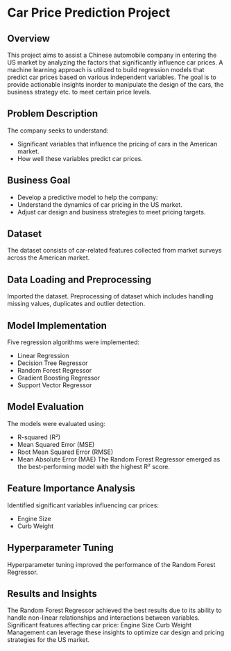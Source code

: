 # Car Price Prediction Project
## Overview
This project aims to assist a Chinese automobile company in entering the US market by analyzing the factors that significantly influence car prices. A machine learning approach is utilized to build regression models that predict car prices based on various independent variables. The goal is to provide actionable insights inorder to manipulate the design of the cars, the business strategy etc. to meet certain price levels. 
## Problem Description
The company seeks to understand:
* Significant variables that influence the pricing of cars in the American market.
* How well these variables predict car prices.
## Business Goal
* Develop a predictive model to help the company:
* Understand the dynamics of car pricing in the US market.
* Adjust car design and business strategies to meet pricing targets.
## Dataset
The dataset consists of car-related features collected from market surveys across the American market.
##  Data Loading and Preprocessing 
Imported the dataset.
Preprocessing of dataset which includes handling missing values, duplicates and outlier detection.

## Model Implementation
Five regression algorithms were implemented:
* Linear Regression
* Decision Tree Regressor
* Random Forest Regressor
* Gradient Boosting Regressor
* Support Vector Regressor
## Model Evaluation 
The models were evaluated using:
* R-squared (R²)
* Mean Squared Error (MSE)
* Root Mean Squared Error (RMSE)
* Mean Absolute Error (MAE)
The Random Forest Regressor emerged as the best-performing model with the highest R² score.

## Feature Importance Analysis 
Identified significant variables influencing car prices:
* Engine Size
* Curb Weight
## Hyperparameter Tuning
Hyperparameter tuning improved the performance of the Random Forest Regressor.
## Results and Insights
The Random Forest Regressor achieved the best results due to its ability to handle non-linear relationships and interactions between variables.
Significant features affecting car price:
Engine Size
Curb Weight
Management can leverage these insights to optimize car design and pricing strategies for the US market.
